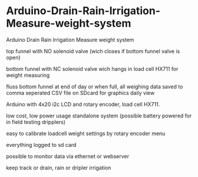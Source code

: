 # Arduino-Drain-Rain-Irrigation-Measure-weight-system
Arduino Drain Rain Irrigation Measure weight system

top funnel with NO solenoid valve (wich closes if bottom funnel valve is open)

bottom funnel with NC solenoid valve wich hangs in load cell HX711 for weight measuring

fluss bottom funnel at end of day or when full, all weighing data saved to comma seperated CSV file on SDcard for graphics daily view

Arduino with 4x20 i2c LCD and rotary encoder, load cell HX711.

low cost, low power usage standalone system (possible battery powered for in field testing dripplers)

easy to calibrate loadcell weight settings by rotary encoder menu

everything logged to sd card

possible to monitor data via ethernet or webserver

keep track or drain, rain or dripler irrigation
